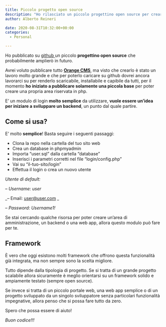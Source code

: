 ```yaml
---
title: Piccolo progetto open source
description: "Ho rilasciato un piccolo progettino open source per creare un'area riservata in core php"
author: Alberto Reineri

date: 2020-08-31T10:32:00+00:00
categories:
  - Personal

---
```

Ho pubblicato su <a href="https://github.com/albertoreineri/Simple-login-and-registration-in-php" target="_blank" rel="noreferrer noopener">github </a>un piccolo **progettino open source** che probabilmente amplierò in futuro.

Avrei voluto pubblicare tutto **<a href="https://orange.reineristudio.comt/" target="_blank" rel="noreferrer noopener">Orange CMS</a>**, ma visto che crearlo è stato un lavoro molto grande e che per poterlo caricare su github dovrei ancora lavorarci su per renderlo scaricabile, installabile e capibile da tutti, per il momento **ho iniziato a pubblicare solamente una piccola base** per poter creare una propria area riservata in php.

E’ un modulo di login **molto semplice** da utilizzare, **vuole essere un’idea per iniziare a sviluppare un backend**, un punto dal quale partire.

## Come si usa?

E’ molto **semplice**! Basta seguire i seguenti passaggi:

  * Clona la repo nella cartella del tuo sito web
  * Crea un database in phpmyadmin
  * Importa “user.sql” dalla cartella “database”
  * Inserisci i parametri corretti nel file “login/config.php”
  * Vai su “il-tuo-sito/login”
  * Effettua il login o crea un nuovo utente

_Utente di default:_

_– Username: user_

_– Email: user@user.com _

_– Password: Username1!_

Se stai cercando qualche risorsa per poter creare un’area di amministrazione, un backend o una web app, allora questo modulo può fare per te.

## Framework

È vero che oggi esistono molti framework che offrono questa funzionalità già integrata, ma non sempre sono la scelta migliore.

Tutto dipende dalla tipologia di progetto. Se si tratta di un grande progetto scalabile allora sicuramente è meglio orientarsi su un framework solido e ampiamente testato (sempre open source).

Se invece si tratta di un piccolo portale web, una web app semplice o di un progetto sviluppato da un singolo sviluppatore senza particolari funzionalità impegnative, allora penso che si possa fare tutto da zero.

Spero che possa essere di aiuto!

_Buon codice!!!_